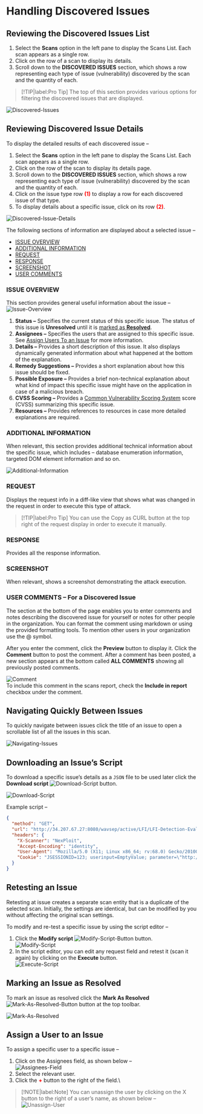 # Handling Discovered Issues

## Reviewing the Discovered Issues List
1. Select the **Scans** option in the left pane to display the Scans List. Each scan appears as a single row.
2. Click on the row of a scan to display its details.
3. Scroll down to the **DISCOVERED ISSUES** section, which shows a row representing each type of issue (vulnerability) discovered by the scan and the quantity of each. 

> [!TIP|label:Pro Tip]
The top of this section provides various options for filtering the discovered issues that are displayed.

![Discovered-Issues](media/discovered-issues-fullscreen.png ':size=45%')

## Reviewing Discovered Issue Details
To display the detailed results of each discovered issue –
1. Select the **Scans** option in the left pane to display the Scans List. Each scan appears as a single row.
2. Click on the row of the scan to display its details page.
3. Scroll down to the **DISCOVERED ISSUES** section, which shows a row representing each type of issue (vulnerability) discovered by the scan and the quantity of each. 
4. Click on the issue type row **<span style="color:#FF0000;">(1)</span>** to display a row for each discovered issue of that type.
5. To display details about a specific issue, click on its row **<span style="color:#FF0000;">(2)</span>**.

![Discovered-Issue-Details](media/discovered-issue-details.png ':size=45%')

The following sections of information are displayed about a selected issue –
* [ISSUE OVERVIEW](#ISSUE-OVERVIEW)
* [ADDITIONAL INFORMATION](#ADDITIONAL-INFORMATION)
* [REQUEST](#REQUEST)
* [RESPONSE](#RESPONSE)
* [SCREENSHOT](#SCREENSHOT)
* [USER COMMENTS](#USER-COMMENTS-For-a-Discovered-Issue)

### ISSUE OVERVIEW
This section provides general useful information about the issue –\
![Issue-Overview](media/issue-overview.png ':size=45%')
1. **Status –** Specifies the current status of this specific issue. The status of this issue is **Unresolved** until it is [marked as **Resolved**](#Marking-an-Issue-as-Resolved).
2. **Assignees –** Specifies the users that are assigned to this specific issue. See [Assign Users To an Issue](#Assign-a-User-to-an-Issue) for more information.
3. **Details –** Provides a short description of this issue. It also displays dynamically generated information about what happened at the bottom of the explanation. 
4. **Remedy Suggestions –** Provides a short explanation about how this issue should be fixed.
5. **Possible Exposure –** Provides a brief non-technical explanation about what kind of impact this specific issue might have on the application in case of a malicious breach.
6. **CVSS Scoring –** Provides a [Common Vulnerability Scoring System](https://en.wikipedia.org/wiki/Common_Vulnerability_Scoring_System) score (CVSS) summarizing this specific issue.
7. **Resources –** Provides references to resources in case more detailed explanations are required.

### ADDITIONAL INFORMATION
When relevant, this section provides additional technical information about the specific issue, which includes – database enumeration information, targeted DOM element information and so on.

![Additional-Information](media/additional-info.png ':size=45%')

### REQUEST
Displays the request info in a diff-like view that shows what was changed in the request in order to execute this type of attack.
> [!TIP|label:Pro Tip]
You can use the Copy as CURL button at the top right of the request display in order to execute it manually.

### RESPONSE
Provides all the response information.

### SCREENSHOT
When relevant, shows a screenshot demonstrating the attack execution.

### USER COMMENTS – For a Discovered Issue
The section at the bottom of the page enables you to enter comments and notes describing the discovered issue for yourself or notes for other people in the organization. You can format the comment using markdown or using the provided formatting tools. To mention other users in your organization use the @ symbol. 

After you enter the comment, click the **Preview** button to display it. Click the **Comment** button to post the comment. After a comment has been posted, a new section appears at the bottom called **ALL COMMENTS** showing all previously posted comments.

![Comment](media/user-comment.png ':size=45%')\
To include this comment in the scans report, check the **Include in report** checkbox under the comment.

## Navigating Quickly Between Issues
To quickly navigate between issues click the title of an issue to open a scrollable list of all the issues in this scan.

![Navigating-Issues](media/navigating-issues.png ':size=45%')

## Downloading an Issue’s Script
To download a specific issue’s details as a `JSON` file to be used later click the **Download script** ![Download-Script](media/download-button.png ':size=1%') button.

![Download-Script](media/download-script.png ':size=45%')

Example script –

```JSON
{
  "method": "GET",
  "url": "http://34.207.67.27:8080/wavsep/active/LFI/LFI-Detection-Evaluation-GET-200Error/Case02-LFI-FileClass-FilenameContext-Unrestricted-FileDirective-DefaultFullInput-AnyPathReq-Read.jsp?target=file%3A%2F%2F..%5C..%5C..%5C..%5C..%5C..%5C..%5C..%5C..%5C..%5C..%5C..%5C..%5C..%5C..%5C%2Fetc%2Fpasswd%3Froot%2Fapache-tomcat-8.0.27%2Fwebapps%2Fwavsep%2Factive%2FLFI%2FLFI-Detection-Evaluation-GET-200Error%2Fcontent.ini",
  "headers": {
    "X-Scanner": "NexPloit",
    "Accept-Encoding": "identity",
    "User-Agent": "Mozilla/5.0 (X11; Linux x86_64; rv:68.0) Gecko/20100101 Firefox/68.0",
    "Cookie": "JSESSIONID=123; userinput=EmptyValue; parameter=\"http://M5BBaIfz2yls0KrjzzrN5Q?com\""
  }
}
```

## Retesting an Issue
Retesting at issue creates a separate scan entity that is a duplicate of the selected scan. Initially, the settings are identical, but can be modified by you without affecting the original scan settings.

To modify and re-test a specific issue by using the script editor –
1. Click the **Modify script** ![Modify-Script-Button](media/modify-button.png ':size=3%') button.\
![Modify-Script](media/modify-script.png ':size=45%')
2. In the script editor, you can edit any request field and retest it (scan it again) by clicking on the **Execute** button.\
![Execute-Script](media/execute-script.png ':size=45%')

## Marking an Issue as Resolved
To mark an issue as resolved click the **Mark As Resolved** ![Mark-As-Resolved-Button](media/resolved-button.png ':size=3%') button at the top toolbar.

![Mark-As-Resolved](media/mark-as-resolved.png ':size=45%')

## Assign a User to an Issue
To assign a specific user to a specific issue –
1. Click on the Assignees field, as shown below –\
![Assignees-Field](media/assignees-field.png ':size=45%')
2. Select the relevant user.
3. Click the **<span style="color:#FF0000;">+</span>** button to the right of the field.\
> [!NOTE|label:Note]
You can unassign the user by clicking on the X button to the right of a user’s name, as shown below –\
![Unassign-User](media/unassign-user.png ':size=45%')